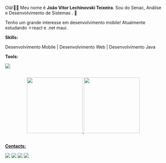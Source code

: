 Olá!👋🏻 Meu nome é **João Vitor Lechinovski Teixeira**. Sou do Senac, Análise e Desenvolvimento de Sistemas . 🏫

Tenho um grande interesse em desenvolvimento mobile! Atualmente estudando ⚛️react e .net maui.

**Skills:**  

Desenvolvimento Mobile | Desenvolvimento Web | Desenvolvimento Java  

**Tools:**

<img align="center" src="https://skillicons.dev/icons?i=java,js,html,css,dotnet,figma,git,github,idea,mysql,vscode&theme=dark">

##
<div align="center">

</div>

<div align="center">
    <a href="https://github.com/Lechinovski">
    <img height="180em" src="https://github-readme-stats.vercel.app/api?username=Lechinovski&show_icons=true&theme=transparent"/>
    <img height="180em" src="https://github-readme-stats.vercel.app/api/top-langs/?username=Lechinovski&layout=compact&theme=transparent"/>
  </div>
  
  ## 
  **Contacts:**
 
  <div> 
    <a href="https://www.instagram.com/joao_lechinovski/" target="_blank"><img src="https://skillicons.dev/icons?i=instagram&theme=dark" target="_blank"></a>
    <a href="" target="_blank"><img src="https://skillicons.dev/icons?i=discord&theme=dark" target="_blank"></a> 
    <a href = "mailto:joaolechinovski@gmail.com"><img src="https://skillicons.dev/icons?i=gmail&theme=dark" target="_blank"></a>
    <a href="https://www.linkedin.com/in/jo%C3%A3olechinovski/" target="_blank"><img src="https://skillicons.dev/icons?i=linkedin&theme=dark" target="_blank"></a> 
  </div>
